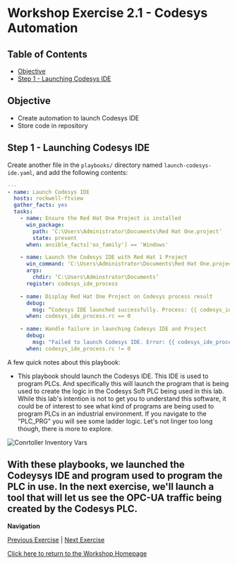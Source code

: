 # Workshop Exercise 2.1 - Codesys Automation

## Table of Contents

* [Objective](#objective)
* [Step 1 - Launching Codesys IDE](#step-1---Launching-Codesys-IDE)

## Objective

* Create automation to launch Codesys IDE 
* Store code in repository


## Step 1 - Launching Codesys IDE
Create another file in the `playbooks/` directory named `launch-codesys-ide.yaml`, and add the following contents:

```yaml
---
- name: Launch Codesys IDE
  hosts: rockwell-ftview
  gather_facts: yes
  tasks:
    - name: Ensure the Red Hat One Project is installed
      win_package:
        path: ‘C:\Users\Administrator\Documents\Red Hat One.project’
        state: present
      when: ansible_facts['os_family'] == 'Windows'

    - name: Launch the Codesys IDE with Red Hat 1 Project 
      win_command: ‘C:\Users\Administrator\Documents\Red Hat One.project’
      args:
        chdir: ‘C:\Users\Adminstrator\Documents’
      register: codesys_ide_process

    - name: Display Red Hat One Project on Codesys process result
      debug:
        msg: “Codesys IDE launched successfully. Process: {{ codesys_ide_process.stdout }}"
      when: codesys_ide_process.rc == 0

    - name: Handle failure in launching Codesys IDE and Project
      debug:
        msg: "Failed to launch Codesys IDE. Error: {{ codesys_ide_process.stderr }}"
      when: codesys_ide_process.rc != 0
```

A few quick notes about this playbook:
- This playbook should launch the Codesys IDE. This IDE is used to program PLCs. And specifically this will launch the program that is being used to create the logic in the Codesys Soft PLC being used in this lab. While this lab's intention is not to get you to understand this software, it could be of interest to see what kind of programs are being used to program PLCs in an industrial environment. If you navigate to the "PLC_PRG" you will see some ladder logic. Let's not linger too long though, there is more to explore. 

![Conrtoller Inventory Vars](../.images/controller-inventory-vars.png)

With these playbooks, we launched the Codeysys IDE and program used to program the PLC in use. In the next exercise, we'll launch a tool that will let us see the OPC-UA traffic being created by the Codesys PLC. 
---
**Navigation**

[Previous Exercise](../2.2-codesys-automation/) | [Next Exercise](../2.3-ua-expert-automation/)

[Click here to return to the Workshop Homepage](../../README.md)
